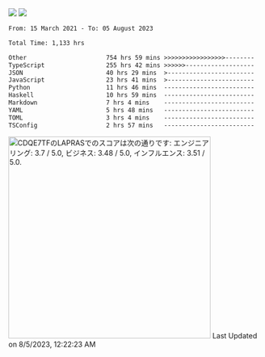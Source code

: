 <div>
  <img src="https://github-readme-stats.vercel.app/api?username=naporin0624&count_private=true&show_icons=true" />
  <img src="https://github-readme-stats.vercel.app/api/top-langs/?username=naporin0624&layout=compact&hide=css" />
  <!--START_SECTION:waka-->

```txt
From: 15 March 2021 - To: 05 August 2023

Total Time: 1,133 hrs

Other                      754 hrs 59 mins >>>>>>>>>>>>>>>>>--------   66.64 %
TypeScript                 255 hrs 42 mins >>>>>>-------------------   22.57 %
JSON                       40 hrs 29 mins  >------------------------   03.57 %
JavaScript                 23 hrs 41 mins  >------------------------   02.09 %
Python                     11 hrs 46 mins  -------------------------   01.04 %
Haskell                    10 hrs 59 mins  -------------------------   00.97 %
Markdown                   7 hrs 4 mins    -------------------------   00.62 %
YAML                       5 hrs 48 mins   -------------------------   00.51 %
TOML                       3 hrs 4 mins    -------------------------   00.27 %
TSConfig                   2 hrs 57 mins   -------------------------   00.26 %
```

<!--END_SECTION:waka-->
  
  <!--START_SECTION:lapras-card-->
<p ><a href="https://lapras.com/public/CDQE7TF" target="_blank" rel="noopener noreferrer"><img alt="CDQE7TFのLAPRASでのスコアは次の通りです: エンジニアリング: 3.7 / 5.0, ビジネス: 3.48 / 5.0, インフルエンス: 3.51 / 5.0." src="https://lapras-card-generator.vercel.app/api/svg?e=3.7&b=3.48&i=3.51&b1=%23232323&b2=%236d6d6d&i1=%23212121&i2=%23818181&l=ja" width="400" ></a>  
Last Updated on 8/5/2023, 12:22:23 AM</p>
<!--END_SECTION:lapras-card-->
</div>

